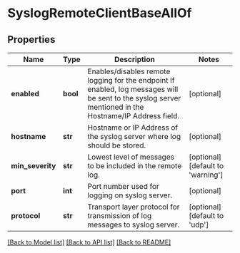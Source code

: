 # SyslogRemoteClientBaseAllOf

## Properties
Name | Type | Description | Notes
------------ | ------------- | ------------- | -------------
**enabled** | **bool** | Enables/disables remote logging for the endpoint If enabled, log messages will be sent to the syslog server mentioned in the Hostname/IP Address field.   | [optional] 
**hostname** | **str** | Hostname or IP Address of the syslog server where log should be stored.   | [optional] 
**min_severity** | **str** | Lowest level of messages to be included in the remote log.   | [optional] [default to 'warning']
**port** | **int** | Port number used for logging on syslog server.   | [optional] 
**protocol** | **str** | Transport layer protocol for transmission of log messages to syslog server.    | [optional] [default to 'udp']

[[Back to Model list]](../README.md#documentation-for-models) [[Back to API list]](../README.md#documentation-for-api-endpoints) [[Back to README]](../README.md)


